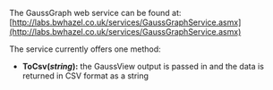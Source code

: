 The GaussGraph web service can be found at:
[http://labs.bwhazel.co.uk/services/GaussGraphService.asmx](http://labs.bwhazel.co.uk/services/GaussGraphService.asmx)

The service currently offers one method:
* **ToCsv(_string_):** the GaussView output is passed in and the data is returned in CSV format as a string